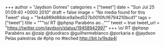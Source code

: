 
+++
author = "Jaydson Gomes"
categories = ["tweet"]
date = "Sun Jul 25 01:09:40 +0000 2010"
draft = false
image = "No media found for this Tweet"
slug = "1e4a989d88dce9a0ed527b0010fcf6794210bcd1"
tags = ["tweet"]
title = """&#92;o/ RT @phpsp Parabéns ao..."""
tweet = true
tweet_url = "https://twitter.com/jaydson/status/19458942997"
+++
\o/ RT @phpsp Parabéns ao @zaip @duodraco @guilhermeblanco @porkaria e @jaydson Pelas palestras de #php no #teched http://bit.ly/9sda4l
